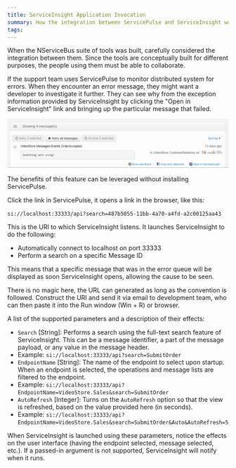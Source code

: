 ```yaml
---
title: ServiceInsight Application Invocation
summary: How the integration between ServicePulse and ServiceInsight works and how to use the parameterized invocation of ServiceInsight.
tags:
---
```


When the NServiceBus suite of tools was built, carefully considered the integration between them. Since the tools are conceptually built for different purposes, the people using them must be able to collaborate.

If the support team uses ServicePulse to monitor distributed system for errors. When they encounter an error message, they might want a developer to investigate it further. They can see why from the exception information provided by ServiceInsight by clicking the "Open in ServiceInsight" link and bringing up the particular message that failed.

![ServicePulse Error Messages](images/007-servicepulse-error-messages.png 'width=500')

The benefits of this feature can be leveraged without installing ServicePulse.

Click the link in ServicePulse, it opens a link in the browser, like this:

```no-highlight
si://localhost:33333/api?search=487b5055-11bb-4a70-a4fd-a2c00125aa43
```

This is the URI to which ServiceInsight listens. It launches ServiceInsight to do the following:

 * Automatically connect to localhost on port 33333
 * Perform a search on a specific Message ID

This means that a specific message that was in the error queue will be displayed as soon ServiceInsight opens, allowing the cause to be seen.

There is no magic here, the URL can generated as long as the convention is followed. Construct the URI and send it via email to development team, who can then paste it into the Run window (Win + R) or browser.

A list of the supported parameters and a description of their effects:

 - `Search` [String]: Performs a search using the full-text search feature of ServiceInsight. This can be a message identifier, a part of the message payload, or any value in the message header.
  - Example: `si://localhost:33333/api?search=SubmitOrder`
 - `EndpointName` [String]: The name of the endpoint to select upon startup. When an endpoint is selected, the operations and message lists are filtered to the endpoint.
  - Example: `si://localhost:33333/api?EndpointName=VideoStore.Sales&search=SubmitOrder`
 - `AutoRefresh` [Integer]: Turns on the `AutoRefresh` option so that the view is refreshed, based on the value provided here (in seconds).
  - Example: `si://localhost:33333/api?EndpointName=VideoStore.Sales&search=SubmitOrder&Auto&AutoRefresh=5`

When ServiceInsight is launched using these parameters, notice the effects on the user interface (having the endpoint selected, message selected, etc.). If a passed-in argument is not supported, ServiceInsight will notify when it runs.